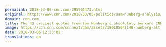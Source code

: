 ```yaml
---
permalink: 2018-03-06-cnn.com-295964473.html
original: https://www.cnn.com/2018/03/05/politics/sam-nunberg-analysis/index.html
domain: cnn.com
title: The 42 craziest quotes from Sam Nunberg's absolutely bonkers CNN interviews
image: https://cdn.cnn.com/cnnnext/dam/assets/180105042140-nunberg-alt-ebof-jan-4-super-tease.jpg
date: 2018-03-06 12:33:02
translations: en
---
```


